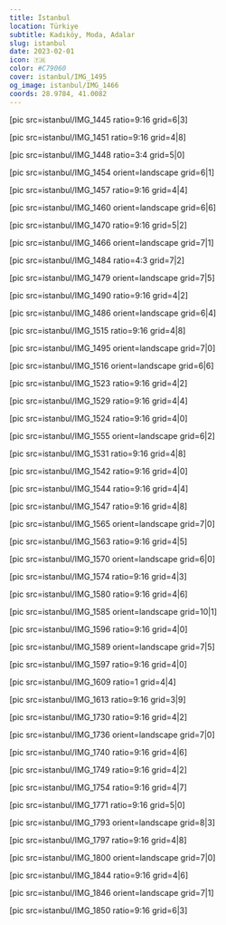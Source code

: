 ```yaml
---
title: İstanbul
location: Türkiye
subtitle: Kadıköy, Moda, Adalar
slug: istanbul
date: 2023-02-01
icon: 🇹🇷
color: #C79060
cover: istanbul/IMG_1495
og_image: istanbul/IMG_1466
coords: 28.9784, 41.0082
---
```


[pic src=istanbul/IMG_1445 ratio=9:16 grid=6|3]

[pic src=istanbul/IMG_1451 ratio=9:16 grid=4|8]

[pic src=istanbul/IMG_1448 ratio=3:4 grid=5|0]

[pic src=istanbul/IMG_1454 orient=landscape grid=6|1]

[pic src=istanbul/IMG_1457 ratio=9:16 grid=4|4]

[pic src=istanbul/IMG_1460 orient=landscape grid=6|6]

[pic src=istanbul/IMG_1470 ratio=9:16 grid=5|2]

[pic src=istanbul/IMG_1466 orient=landscape grid=7|1]

[pic src=istanbul/IMG_1484 ratio=4:3 grid=7|2]

[pic src=istanbul/IMG_1479 orient=landscape grid=7|5]

[pic src=istanbul/IMG_1490 ratio=9:16 grid=4|2]

[pic src=istanbul/IMG_1486 orient=landscape grid=6|4]

[pic src=istanbul/IMG_1515 ratio=9:16 grid=4|8]

[pic src=istanbul/IMG_1495 orient=landscape grid=7|0]

[pic src=istanbul/IMG_1516 orient=landscape grid=6|6]

[pic src=istanbul/IMG_1523 ratio=9:16 grid=4|2]

[pic src=istanbul/IMG_1529 ratio=9:16 grid=4|4]

[pic src=istanbul/IMG_1524 ratio=9:16 grid=4|0]

[pic src=istanbul/IMG_1555 orient=landscape grid=6|2]

[pic src=istanbul/IMG_1531 ratio=9:16 grid=4|8]

[pic src=istanbul/IMG_1542 ratio=9:16 grid=4|0]

[pic src=istanbul/IMG_1544 ratio=9:16 grid=4|4]

[pic src=istanbul/IMG_1547 ratio=9:16 grid=4|8]

[pic src=istanbul/IMG_1565 orient=landscape grid=7|0]

[pic src=istanbul/IMG_1563 ratio=9:16 grid=4|5]

[pic src=istanbul/IMG_1570 orient=landscape grid=6|0]

[pic src=istanbul/IMG_1574 ratio=9:16 grid=4|3]

[pic src=istanbul/IMG_1580 ratio=9:16 grid=4|6]

[pic src=istanbul/IMG_1585 orient=landscape grid=10|1]

[pic src=istanbul/IMG_1596 ratio=9:16 grid=4|0]

[pic src=istanbul/IMG_1589 orient=landscape grid=7|5]

[pic src=istanbul/IMG_1597 ratio=9:16 grid=4|0]

[pic src=istanbul/IMG_1609 ratio=1 grid=4|4]

[pic src=istanbul/IMG_1613 ratio=9:16 grid=3|9]

[pic src=istanbul/IMG_1730 ratio=9:16 grid=4|2]

[pic src=istanbul/IMG_1736 orient=landscape grid=7|0]

[pic src=istanbul/IMG_1740 ratio=9:16 grid=4|6]

[pic src=istanbul/IMG_1749 ratio=9:16 grid=4|2]

[pic src=istanbul/IMG_1754 ratio=9:16 grid=4|7]

[pic src=istanbul/IMG_1771 ratio=9:16 grid=5|0]

[pic src=istanbul/IMG_1793 orient=landscape grid=8|3]

[pic src=istanbul/IMG_1797 ratio=9:16 grid=4|8]

[pic src=istanbul/IMG_1800 orient=landscape grid=7|0]

[pic src=istanbul/IMG_1844 ratio=9:16 grid=4|6]

[pic src=istanbul/IMG_1846 orient=landscape grid=7|1]

[pic src=istanbul/IMG_1850 ratio=9:16 grid=6|3]
